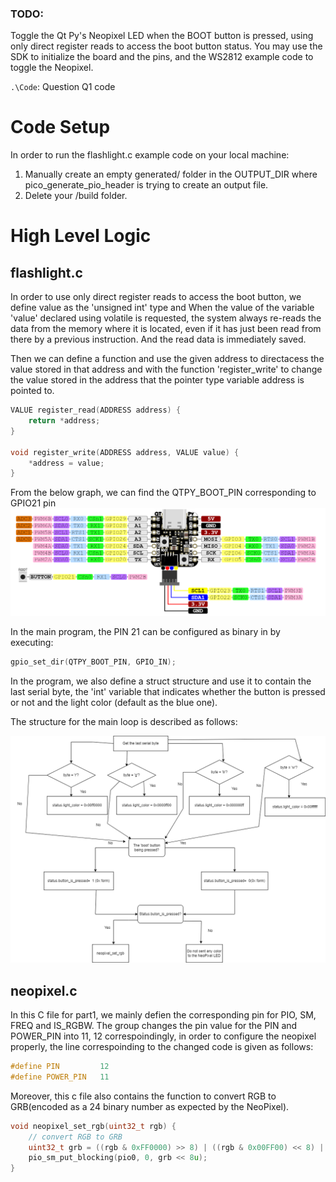 ### TODO:

Toggle the Qt Py's Neopixel LED when the BOOT button is pressed, using only direct register reads to access the boot button status. You may use the SDK to initialize the board and the pins, and the WS2812 example code to toggle the Neopixel. 

`.\Code`: Question Q1 code <br>
# Code Setup  

In order to run the flashlight.c example code on your local machine:  

1. Manually create an empty generated/ folder in the OUTPUT_DIR where pico_generate_pio_header is trying to create an output file. 
2. Delete your /build folder.


# High Level Logic

## flashlight.c

In order to use only direct register reads to access the boot button, we define value as the 'unsigned int' type and When the value of the variable 'value' declared using volatile is requested, the system always re-reads the data from the memory where it is located, even if it has just been read from there by a previous instruction. And the read data is immediately saved.   

Then we can define a function and use the given address to directacess the value stored in that address and with the function 'register_write' to change the value stored in the address that the pointer type variable address is pointed to.

```c
VALUE register_read(ADDRESS address) {
    return *address;
}

void register_write(ADDRESS address, VALUE value) {
    *address = value;
}
```  

From the below graph, we can find the QTPY_BOOT_PIN corresponding to GPIO21 pin 
<img src="QT_PY_RP2040_PIN_OUT.PNG" style="zoom:70%"> <br>

In the main program, the PIN 21 can be configured as binary in by executing: 

```c
gpio_set_dir(QTPY_BOOT_PIN, GPIO_IN);
```   
In the program, we also define a struct structure and use it to contain the last serial byte, the 'int' variable that indicates whether the button is pressed or not and the light color (default as the blue one). 

The structure for the main loop is described as follows:

<img src="flashlightc.drawio.png" style="zoom:70%"> <br>  

## neopixel.c

In this C file for part1, we mainly defien the corresponding pin for PIO, SM, FREQ and IS_RGBW. The group changes the pin value for the PIN and POWER_PIN into 11, 12 correspoindingly, in order to configure the neopixel properly, the line correspoinding to the changed code is given as follows:

```c
#define PIN         12
#define POWER_PIN   11
```  
Moreover, this c file also contains the function to convert RGB to GRB(encoded as a 24 binary number as expected by the NeoPixel).

```c
void neopixel_set_rgb(uint32_t rgb) {
    // convert RGB to GRB
    uint32_t grb = ((rgb & 0xFF0000) >> 8) | ((rgb & 0x00FF00) << 8) | (rgb & 0x0000FF);
    pio_sm_put_blocking(pio0, 0, grb << 8u);
}
```  
